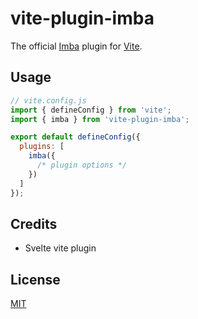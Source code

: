 # vite-plugin-imba

The official [Imba](https://imba.io) plugin for [Vite](https://vitejs.dev).

## Usage

```js
// vite.config.js
import { defineConfig } from 'vite';
import { imba } from 'vite-plugin-imba';

export default defineConfig({
  plugins: [
    imba({
      /* plugin options */
    })
  ]
});
```
## Credits
- Svelte vite plugin
## License

[MIT](./LICENSE)
